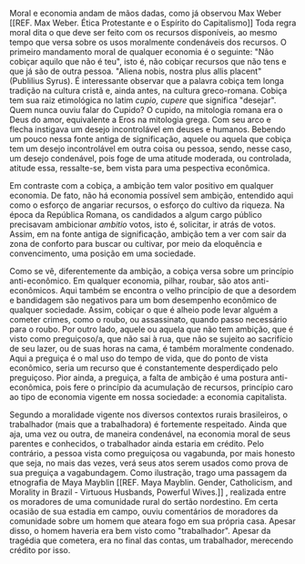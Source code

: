
Moral e economia andam de mãos dadas, como já observou Max Weber [[REF. Max Weber. Ética Protestante e o Espírito do Capitalismo]] Toda regra moral dita o que deve ser feito com os recursos disponíveis, ao mesmo tempo que versa sobre os usos moralmente condenáveis dos recursos. O primeiro mandamento moral de qualquer economia é o seguinte: "Não cobiçar aquilo que não é teu", isto é, não cobiçar recursos que não tens e que já são de outra pessoa. "Aliena nobis, nostra plus allis placent" (Publilius Syrus). É interessante observar que a palavra cobiça tem longa tradição na cultura cristã e, ainda antes, na cultura greco-romana. Cobiça tem sua raiz etimológica no latim *cupio, cupere* que significa "desejar". Quem nunca ouviu falar do Cupido? O cupido, na mitologia romana era o Deus do amor, equivalente a Eros na mitologia grega. Com seu arco e flecha instigava um desejo incontrolável em deuses e humanos. 
Bebendo um pouco nessa fonte antiga de significação, aquele ou aquela que cobiça tem um desejo incontrolável em outra coisa ou pessoa, sendo, nesse caso, um desejo condenável, pois foge de uma atitude moderada, ou controlada, atitude essa, ressalte-se, bem vista para uma pespectiva econômica. 

Em contraste com a cobiça, a ambição tem valor positivo em qualquer economia. De fato, não há economia possível sem ambição, entendido aqui como o esforço de angariar recursos, o esforço do cultivo da riqueza. Na época da República Romana, os candidados a algum cargo público precisavam ambicionar *ambitio* votos, isto é, solicitar, ir atrás de votos. Assim, em na fonte antiga de significação, ambição tem a ver com sair da zona de conforto para buscar ou cultivar, por meio da eloquência e convencimento, uma posição em uma sociedade. 

Como se vê, diferentemente da ambição, a cobiça versa sobre um princípio anti-econômico. Em qualquer economia, pilhar, roubar, são atos anti-econômicos. Aqui também se encontra o velho princípio de que a desordem e bandidagem são negativos para um bom desempenho econômico de qualquer sociedade. Assim, cobiçar o que é alheio pode levar alguém a cometer crimes, como o roubo, ou assassinato, quando passo necessário para o roubo. Por outro lado, aquele ou aquela que não tem ambição, que é visto como preguiçoso/a, que não sai à rua, que não se sujeito ao sacrifício de seu lazer, ou de suas horas na cama, é também moralmente condenado. Aqui a preguiça é o mal uso do tempo de vida, que do ponto de vista econômico, seria um recurso que é constantemente desperdiçado  pelo preguiçoso. Pior ainda, a preguiça, a falta de ambição é uma postura anti-econômica, pois fere o princípio da acumulação de recursos, princípio caro ao tipo de economia vigente em nossa sociedade: a economia capitalista. 

Segundo a moralidade vigente nos diversos contextos rurais brasileiros, o trabalhador (mais que a trabalhadora) é fortemente respeitado. Ainda que aja, uma vez ou outra, de maneira condenável, na economia moral de seus parentes e conhecidos, o trabalhador ainda estaria em crédito. Pelo contrário, a pessoa vista como preguiçosa ou vagabunda, por mais honesto que seja, no mais das vezes, verá seus atos serem usados como prova de sua preguiça a vagabundagem. Como ilustração, trago uma passagem da etnografia de Maya Mayblin [[REF. Maya Mayblin. Gender, Catholicism, and Morality in Brazil - Virtuous Husbands, Powerful Wives.]] , realizada entre os moradores de uma comunidade rural do sertão nordestino. Em certa ocasião de sua estadia em campo, ouviu comentários de moradores da comunidade sobre um homem que ateara fogo em sua própria casa. Apesar disso, o homem haveria era bem visto como "trabalhador". Apesar da tragédia que cometera, era no final das contas, um trabalhador, merecendo crédito por isso. 
